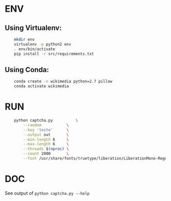 # ENV
## Using Virtualenv:
```bash
	mkdir env
	virtualenv -p python2 env
	. env/bin/activate
	pip install -r src/requirements.txt
```
## Using Conda:
```bash
	conda create -n wikimedia python=2.7 pillow
	conda activate wikimedia
```
# RUN
```bash
	python captcha.py          \
		--random           \
		--key 'teste'      \
		--output out       \
		--min-length 6     \
		--max-length 6     \
		--threads $(nproc) \
		--count 2000       \
		--font /usr/share/fonts/truetype/liberation/LiberationMono-Regular.ttf
```

# DOC
See output of `python captcha.py --help`
